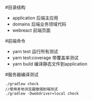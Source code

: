 #目录结构
- application 后端主应用
- domains 后端业务领域代码
- webreact 前端页面

#前端命令
- yarn test 运行所有测试
- yarn test:coverage 带覆盖率测试
- yarn build 编译静态文件到application

#服务器编译测试
```
./gradlew check
//使用本地浏览器做端到端测试
./gradlew -Dwebdriver=local check
```
